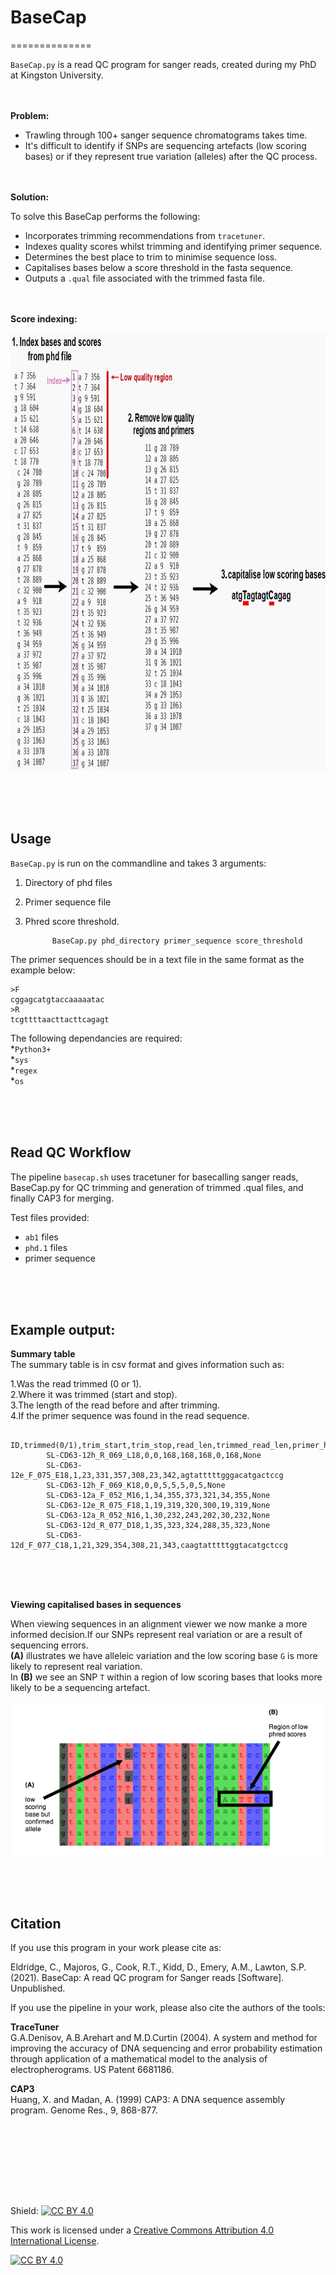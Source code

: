 # BaseCap 
============== 

`BaseCap.py` is a read QC program for sanger reads, created during my PhD at Kingston University.  <br /> <br /> <br />


**Problem:**  

- Trawling through 100+ sanger sequence chromatograms takes time.
- It's difficult to identify if SNPs are sequencing artefacts (low scoring bases) or if they represent true variation (alleles) after the QC process.  <br /> <br /> <br />

**Solution:**  

To solve this BaseCap performs the following:  
* Incorporates trimming recommendations from `tracetuner`.  
* Indexes quality scores whilst trimming and identifying primer sequence.
* Determines the best place to trim to minimise sequence loss.  
* Capitalises bases below a score threshold in the fasta sequence.  
* Outputs a `.qual` file associated with the trimmed fasta file. <br /> <br /> <br />


**Score indexing:**

<img src="https://github.com/camilla-eldridge/Basecap/blob/main/basecap.jpg" width="800" height="700">


 <br /> <br /> <br />



## Usage  

`BaseCap.py` is run on the commandline and takes 3 arguments: 
1. Directory of phd files
2. Primer sequence file
3. Phred score threshold.

             BaseCap.py phd_directory primer_sequence score_threshold
   

The primer sequences should be in a text file in the same format as the example below:

    >F
    cggagcatgtaccaaaaatac
    >R
    tcgttttaacttacttcagagt



The following dependancies are required:  
    *`Python3+`  
    *`sys`  
    *`regex`  
    *`os`    

     
<br /> <br /> <br />


## Read QC Workflow  
The pipeline `basecap.sh` uses tracetuner for basecalling sanger reads, BaseCap.py for QC trimming and generation of trimmed .qual files, and finally CAP3 for merging.

Test files provided: 
- `ab1` files  
- `phd.1` files  
- primer sequence  


<br /> <br /> <br />
  
## Example output: 

**Summary table**  
The summary table is in csv format and gives information such as:  

1.Was the read trimmed (0 or 1).  
2.Where it was trimmed (start and stop).  
3.The length of the read before and after trimming.  
4.If the primer sequence was found in the read sequence.   

            ID,trimmed(0/1),trim_start,trim_stop,read_len,trimmed_read_len,primer_hit
            SL-CD63-12h_R_069_L18,0,0,168,168,168,0,168,None
            SL-CD63-12e_F_075_E18,1,23,331,357,308,23,342,agtatttttgggacatgactccg
            SL-CD63-12h_F_069_K18,0,0,5,5,5,0,5,None
            SL-CD63-12a_F_052_M16,1,34,355,373,321,34,355,None
            SL-CD63-12e_R_075_F18,1,19,319,320,300,19,319,None
            SL-CD63-12a_R_052_N16,1,30,232,243,202,30,232,None
            SL-CD63-12d_R_077_D18,1,35,323,324,288,35,323,None
            SL-CD63-12d_F_077_C18,1,21,329,354,308,21,343,caagtatttttggtacatgctccg

<br /> <br /> <br />

**Viewing capitalised bases in sequences**  

When viewing sequences in an alignment viewer we now manke a more informed decision.If our SNPs represent real variation or are a result of sequencing errors.  
**(A)** illustrates we have alleleic variation and the low scoring base `G` is more likely to represent real variation.  
In **(B)** we see an SNP `T` within a region of low scoring bases that looks more likely to be a sequencing artefact.  

![alt text](https://github.com/camilla-eldridge/Basecap/blob/main/manual-edit.jpg)

<br /> <br /> <br />


## Citation

If you use this program in your work please cite as:  

Eldridge, C., Majoros, G., Cook, R.T., Kidd, D., Emery, A.M., Lawton, S.P. (2021). BaseCap: A read QC program for Sanger reads [Software]. Unpublished.  


If you use the pipeline in your work, please also cite the authors of the tools:  

**TraceTuner**  
G.A.Denisov, A.B.Arehart and M.D.Curtin (2004). A system and method 
for improving the accuracy of DNA sequencing and error probability estimation
through application of a mathematical model to the analysis of
electropherograms. US Patent 6681186.


**CAP3**  
Huang, X. and Madan, A. (1999) CAP3: A DNA sequence assembly program. Genome Res., 9, 868-877.



<br /> <br /> <br />

<br /> <br /> <br />


Shield: [![CC BY 4.0][cc-by-shield]][cc-by]

This work is licensed under a
[Creative Commons Attribution 4.0 International License][cc-by].

[![CC BY 4.0][cc-by-image]][cc-by]

[cc-by]: http://creativecommons.org/licenses/by/4.0/
[cc-by-image]: https://i.creativecommons.org/l/by/4.0/88x31.png
[cc-by-shield]: https://img.shields.io/badge/License-CC%20BY%204.0-lightgrey.svg
